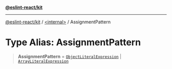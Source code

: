 [**@eslint-react/kit**](../../README.md)

***

[@eslint-react/kit](../../README.md) / [\<internal\>](../README.md) / AssignmentPattern

# Type Alias: AssignmentPattern

> **AssignmentPattern** = [`ObjectLiteralExpression`](../interfaces/ObjectLiteralExpression.md) \| [`ArrayLiteralExpression`](../interfaces/ArrayLiteralExpression.md)
